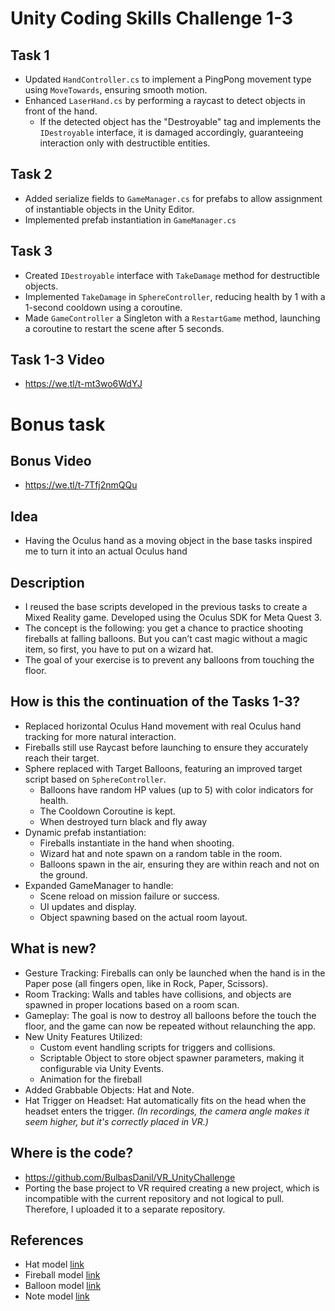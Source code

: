 # **Unity Coding Skills Challenge 1-3**

## Task 1

- Updated `HandController.cs` to implement a PingPong movement type using `MoveTowards`, ensuring smooth motion.
- Enhanced `LaserHand.cs` by performing a raycast to detect objects in front of the hand.
    - If the detected object has the "Destroyable" tag and implements the `IDestroyable` interface, it is damaged accordingly, guaranteeing interaction only with destructible entities.

## Task 2

- Added serialize fields to `GameManager.cs` for prefabs to allow assignment of instantiable objects in the Unity Editor.
- Implemented prefab instantiation in `GameManager.cs`

## Task 3

- Created `IDestroyable` interface with `TakeDamage` method for destructible objects.
- Implemented `TakeDamage` in `SphereController`, reducing health by 1 with a 1-second cooldown using a coroutine.
- Made `GameController` a Singleton with a `RestartGame` method, launching a coroutine to restart the scene after 5 seconds.

## Task 1-3 Video

- https://we.tl/t-mt3wo6WdYJ

# Bonus task


## Bonus Video


- https://we.tl/t-7Tfj2nmQQu

## Idea


- Having the Oculus hand as a moving object in the base tasks inspired me to turn it into an actual Oculus hand

## Description


- I reused the base scripts developed in the previous tasks to create a Mixed Reality game. Developed using the Oculus SDK for Meta Quest 3.
- The concept is the following: you get a chance to practice shooting fireballs at falling balloons. But you can’t cast magic without a magic item, so first, you have to put on a wizard hat.
- The goal of your exercise is to prevent any balloons from touching the floor.

## How is this the continuation of the Tasks 1-3?


- Replaced horizontal Oculus Hand movement with real Oculus hand tracking for more natural interaction.
- Fireballs still use Raycast before launching to ensure they accurately reach their target.
- Sphere replaced with Target Balloons, featuring an improved target script based on `SphereController`.
    - Balloons have random HP values (up to 5) with color indicators for health.
    - The Cooldown Coroutine is kept.
    - When destroyed turn black and fly away
- Dynamic prefab instantiation:
    - Fireballs instantiate in the hand when shooting.
    - Wizard hat and note spawn on a random table in the room.
    - Balloons spawn in the air, ensuring they are within reach and not on the ground.
- Expanded GameManager to handle:
    - Scene reload on mission failure or success.
    - UI updates and display.
    - Object spawning based on the actual room layout.

## What is new?


- Gesture Tracking: Fireballs can only be launched when the hand is in the Paper pose (all fingers open, like in Rock, Paper, Scissors).
- Room Tracking: Walls and tables have collisions, and objects are spawned in proper locations based on a room scan.
- Gameplay: The goal is now to destroy all balloons before the touch the floor, and the game can now be repeated without relaunching the app.
- New Unity Features Utilized:
    - Custom event handling scripts for triggers and collisions.
    - Scriptable Object to store object spawner parameters, making it configurable via Unity Events.
    - Animation for the fireball
- Added Grabbable Objects: Hat and Note.
- Hat Trigger on Headset: Hat automatically fits on the head when the headset enters the trigger. *(In recordings, the camera angle makes it seem higher, but it's correctly placed in VR.)*

## Where is the code?


- https://github.com/BulbasDanil/VR_UnityChallenge
- Porting the base project to VR required creating a new project, which is incompatible with the current repository and not logical to pull. Therefore, I uploaded it to a separate repository.

## References


- Hat model [link](https://www.fab.com/listings/d829c36c-9796-46f5-8b33-d50a19a5e38d)
- Fireball model [link](https://sketchfab.com/3d-models/fireball-vfx-911322f594b2480e8c3f9d49ff7619c6)
- Balloon model [link](https://sketchfab.com/3d-models/balloon-2-b6ba1d39d560436289bc6cb39e0c224c)
- Note model [link](https://sketchfab.com/3d-models/paper-e7eeeecef3204e65bde08976a77531ab#download)
